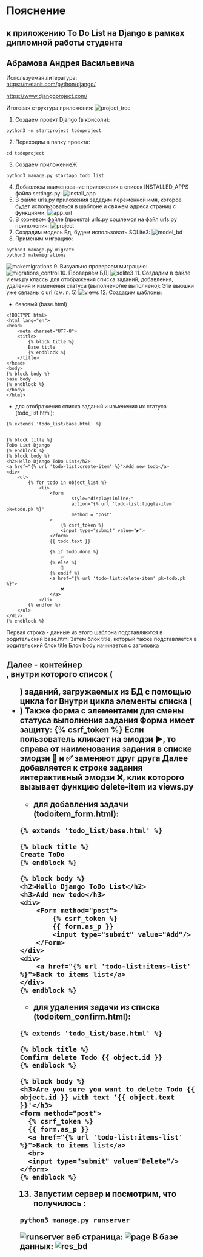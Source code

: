 # Пояснение 
## к приложению To Do List на Django в рамках дипломной работы студента 
## Абрамова Андрея Васильевича

Используемая литература:  
https://metanit.com/python/django/  

https://www.djangoproject.com/


Итоговая структура приложения:
![project_tree](https://github.com/andrzejabramov/ToDoList_Django/blob/master/screens/project_tree.png)

1. Создаем проект Django (в консоли):
```commandline
python3 -m startproject todoproject
```
2. Переходим в папку проекта:
```commandline
cd todoproject
```
3. Создаем приложениеЖ
```commandline
python3 manage.py startapp todo_list
```
4. Добавляем наименование приложения в список INSTALLED_APPS файла settings.py:
![install_app](https://github.com/andrzejabramov/ToDoList_Django/blob/master/screens/install_app.png)
5. В файле urls.py приложения зададим переменной имя, которое будет использоваться в шаблоне и свяжем адреса страниц с функциями:
![app_url](https://github.com/andrzejabramov/ToDoList_Django/blob/master/screens/app_url.png)
6. В корневом файле (проекта) urls.py сошлемся на файл urls.py приложения:
![project](https://github.com/andrzejabramov/ToDoList_Django/blob/master/screens/project_urls.png)
7. Создадим модель Бд, будем использовать SQLite3:
![model_bd](https://github.com/andrzejabramov/ToDoList_Django/blob/master/screens/model_bd.png)
8. Применим миграцию:
```
python3 manage.py migrate
python3 makemigrations
```
![makemigrations](https://github.com/andrzejabramov/ToDoList_Django/blob/master/screens/migrations.png)
9. Визуально проверяем миграцию:
![migrations_control](https://github.com/andrzejabramov/ToDoList_Django/blob/master/screens/migrations_control.png)
10. Проверяем БД:
![sqlite3](https://github.com/andrzejabramov/ToDoList_Django/blob/master/screens/sqlite3.png)
11. Создадим в файле views.py классы для отображения списка заданий, добавления, удаления и изменения статуса (выполнено/не выполнено):
Эти вьюшки уже связаны с url (см. п. 5)
![views](https://github.com/andrzejabramov/ToDoList_Django/blob/master/screens/views.png)
12. Создадим шаблоны:
- базовый (base.html)
```
<!DOCTYPE html>
<html lang="en">
<head>
    <meta charset="UTF-8">
    <title>
        {% block title %}
        Base title
        {% endblock %}
    </title>
</head>
<body>
{% block body %}
base body
{% endblock %}
</body>
</html>
```
- для отображения списка заданий и изменения их статуса (todo_list.html):
```commandline
{% extends 'todo_list/base.html' %}


{% block title %}
ToDo List Django
{% endblock %}
{% block body %}
<h2>Hello Django ToDo List</h2>
<a href="{% url 'todo-list:create-item' %}">Add new todo</a>
<div>
    <ul>
        {% for todo in object_list %}
            <li>
                <form
                        style="display:inline;"
                        action="{% url 'todo-list:toggle-item' pk=todo.pk %}"
                        method = "post"
                >
                    {% csrf_token %}
                    <input type="submit" value="▶️">
                </form>
                {{ todo.text }}

                {% if todo.done %}
                    ✅
                {% else %}
                    🔘
                {% endif %}
                <a href="{% url 'todo-list:delete-item' pk=todo.pk %}">
                    ❌
                </a>
            </li>
        {% endfor %}
    </ul>
</div>
{% endblock %}
```
Первая строка - данные из этого шаблона подставляются в родительский base.html
Затем блок title, который также подставляется в родительский блок title
Блок body начинается с заголовка <h2>
Далее - контейнер <div>, внутри которого список (<ul>) заданий, загружаемых из БД с помощью цикла for
Внутри цикла элементы списка (<li>)
Также форма с элементами для смены статуса выполнения задания
Форма имеет защиту: {% csrf_token %}
Если пользователь кликает на эмодзи ▶️, то справа от наименования задания в списке эмодзи 🔘 и ✅ заменяют друг друга
Далее добавляется к строке задания интерактивный эмодзи ❌, клик которого вызывает функцию delete-item из views.py
- для добавления задачи (todoitem_form.html):
```commandline
{% extends 'todo_list/base.html' %}

{% block title %}
Create ToDo
{% endblock %}

{% block body %}
<h2>Hello Django ToDo List</h2>
<h3>Add new todo</h3>
<div>
    <Form method="post">
        {% csrf_token %}
        {{ form.as_p }}
        <input type="submit" value="Add"/>
    </Form>
</div>
<div>
    <a href="{% url 'todo-list:items-list' %}">Back to items list</a>
</div>
{% endblock %}
```
- для удаления задачи из списка (todoitem_confirm.html):
```commandline
{% extends 'todo_list/base.html' %}

{% block title %}
Confirm delete Todo {{ object.id }}
{% endblock %}

{% block body %}
<h3>Are you sure you want to delete Todo {{ object.id }} with text '{{ object.text }}'</h3>
<form method="post">
  {% csrf_token %}
  {{ form.as_p }}
  <a href="{% url 'todo-list:items-list' %}">Back to items list</a>
  <br>
  <input type="submit" value="Delete"/>
</form>
{% endblock %}
```
13. Запустим сервер и посмотрим, что получилось :
```commandline
python3 manage.py runserver
```
![runserver](https://github.com/andrzejabramov/ToDoList_Django/blob/master/screens/runserver.png)
веб страница:
![page](https://github.com/andrzejabramov/ToDoList_Django/blob/master/screens/page.png)
В базе данных:
![res_bd](https://github.com/andrzejabramov/ToDoList_Django/blob/master/screens/res_bd.png)


